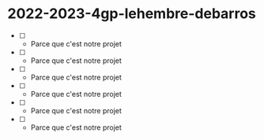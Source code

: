 # 2022-2023-4gp-lehembre-debarros

- [ ] * Parce que c'est notre projet
- [ ] * Parce que c'est notre projet
- [ ] * Parce que c'est notre projet
- [ ] * Parce que c'est notre projet
- [ ] * Parce que c'est notre projet
- [ ] * Parce que c'est notre projet